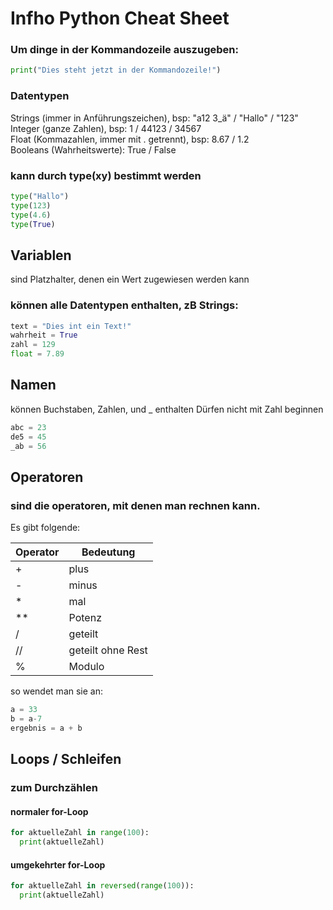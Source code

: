 # Infho Python Cheat Sheet

### Um dinge in der Kommandozeile auszugeben:
```python
print("Dies steht jetzt in der Kommandozeile!")
```



### Datentypen
Strings (immer in Anführungszeichen), bsp: "a12 3_ä" / "Hallo" / "123" <br>
Integer (ganze Zahlen), bsp: 1 / 44123 / 34567<br>
Float (Kommazahlen, immer mit . getrennt), bsp: 8.67 / 1.2<br>
Booleans (Wahrheitswerte): True / False<br>

### kann durch type(xy) bestimmt werden
```python
type("Hallo")
type(123)
type(4.6)
type(True)
```

## Variablen
sind Platzhalter, denen ein Wert zugewiesen werden kann

### können alle Datentypen enthalten, zB Strings:
```python
text = "Dies int ein Text!"
wahrheit = True
zahl = 129
float = 7.89
```


## Namen
können Buchstaben, Zahlen, und _ enthalten
Dürfen nicht mit Zahl beginnen
```python
abc = 23
de5 = 45
_ab = 56
```

## Operatoren
### sind die operatoren, mit denen man rechnen kann.

Es gibt folgende:

Operator | Bedeutung
--- | --- 
\+ | plus
\-  | minus
\*  | mal
\** | Potenz
\/  | geteilt
\// | geteilt ohne Rest
\% | Modulo
so wendet man sie an: <br>

```python
a = 33
b = a-7
ergebnis = a + b
```


## Loops / Schleifen
### zum Durchzählen

#### normaler for-Loop
```python
for aktuelleZahl in range(100):
  print(aktuelleZahl)
```


#### umgekehrter for-Loop
```python
for aktuelleZahl in reversed(range(100)):
  print(aktuelleZahl)
```
